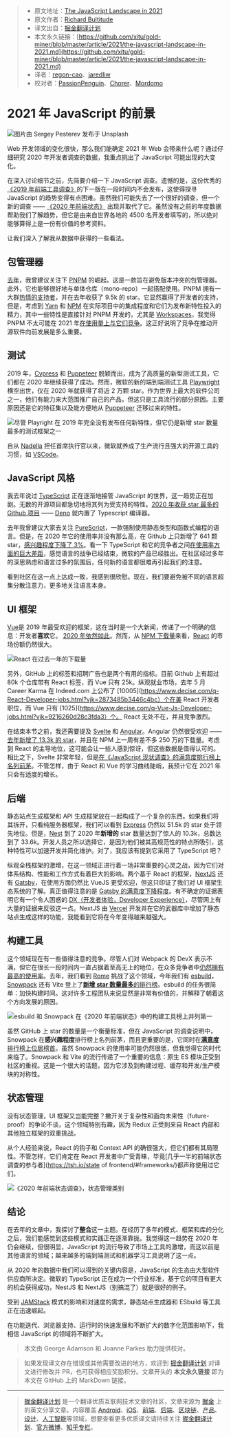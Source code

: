 > - 原文地址：[The JavaScript Landscape in 2021](https://medium.com/javascript-in-plain-english/the-javascript-landscape-in-2021-573d5e7a43c6)
> - 原文作者：[Richard Bultitude](https://medium.com/@rbultitudezone)
> - 译文出自：[掘金翻译计划](https://github.com/xitu/gold-miner)
> - 本文永久链接：[https://github.com/xitu/gold-miner/blob/master/article/2021/the-javascript-landscape-in-2021.md](https://github.com/xitu/gold-miner/blob/master/article/2021/the-javascript-landscape-in-2021.md)
> - 译者：[regon-cao](https://github.com/regon-cao)、[jaredliw](https://github.com/jaredliw)
> - 校对者：[PassionPenguin](https://github.com/PassionPenguin)、[Chorer](https://github.com/Chorer)、[Mordomo](https://github.com/Mordomo)

# 2021 年 JavaScript 的前景

![图片由 [Sergey Pesterev](https://unsplash.com/@sickle?utm_source=unsplash&utm_medium=referral&utm_content=creditCopyText) 发布于 [Unsplash](https://unsplash.com/s/photos/landscape?utm_source=unsplash&utm_medium=referral&utm_content=creditCopyText)](https://cdn-images-1.medium.com/max/17792/1*seEhUyV_-leofR3E1CYGwg.jpeg)

Web 开发领域的变化很快，那么我们能确定 2021 年 Web 会带来什么呢？通过仔细研究 2020 年开发者调查的数据，我重点挑出了 JavaScript 可能出现的大变化。

在深入讨论细节之前，先简要介绍一下 JavaScript 调查。遗憾的是，这份优秀的[《2019 年前端工具调查》](https://ashleynolan.co.uk/blog/frontend-tooling-survey-2019-results)的下一版在一段时间内不会发布，这使得探寻 JavaScript 的趋势变得有点困难。虽然我们可能失去了一个很好的调查，但一个新的调查 —— [《2020 年前端状态》](https://github.com/xitu/Annual-Survey/blob/main/2020/frontend/State-of-Frontend-2020-by-TSH.pdf) 出现并取代了它。虽然没有之前的年度数据帮助我们了解趋势，但它是由来自世界各地的 4500 名开发者填写的，所以绝对能够算得上是一份有价值的参考资料。

让我们深入了解我从数据中获得的一些看法。

## 包管理器

[去年](https://medium.com/engineered-publicis-sapient/the-javascript-landscape-in-2020-b8e5898b847e)，我曾建议关注下 [PNPM](https://pnpm.js.org/) 的崛起。这是一款旨在避免版本冲突的包管理器。此外，它也能够很好地与单体仓库（mono-repo）一起搭配使用。PNPM 拥有一大群[热情的支持者](https://medium.com/better-programming/the-case-for-pnpm-over-npm-or-yarn-2b221607119)，并在去年收获了 9.5k 的 star。它显然赢得了开发者的支持，但是，考虑到 [Yarn](https://yarnpkg.com/) 和 [NPM](https://www.npmjs.com/) 在实际项目中的集成程度和它们为发布新特性投入的精力，其中一些特性是直接针对 PNPM 开发的，尤其是 [Workspaces](https://classic.yarnpkg.com/en/docs/workspaces/)，我觉得 PNPM 不太可能在 2021 年[在使用量上与它们竞争](https://www.npmtrends.com/yarn-vs-pnpm-vs-npm)。这正好说明了竞争在推动开源软件向前发展是多么重要。

## 测试

2019 年，[Cypress](https://www.cypress.io/) 和 [Puppeteer](https://github.com/puppeteer/puppeteer) 脱颖而出，成为了高质量的新型测试工具，它们都在 2020 年继续获得了成功。然而，微软的新的端到端测试工具 [Playwright](https://github.com/microsoft/playwright) 横空出世，仅在 2020 年就获得了将近 2 万颗 star。作为世界上最大的软件公司之一，他们有能力来大范围推广自己的产品，但这只是工具流行的部分原因。主要原因还是它的特征集以及能方便地从 [Puppeteer](https://pptr.dev/) 迁移过来的特性。

![尽管 Playright 在 2019 年完全没有发布任何新特性，但它仍是新增 star 数量最多的测试框架之一](https://cdn-images-1.medium.com/max/2000/1*uYLDgxsDdacIUtiOnAWTFw.png)

自从 [Nadella](https://en.wikipedia.org/wiki/Satya_Nadella) 担任首席执行官以来，微软就养成了生产流行且强大的开源工具的习惯，如 [VSCode](https://2020.stateofjs.com/en-US/other-tools/#text_editors)。

## JavaScript 风格

我去年说过 [TypeScript](https://www.typescriptlang.org/) 正在逐渐地接管 JavaScript 的世界，这一趋势正在加剧。无数的开源项目都急切地将其列为受支持的特性。[2020 年收获 star 最多的 Github 项目](https://risingstars.js.org/2020/en#section-all) —— [Deno](https://deno.land/) 就内置了 Typescript 编译器。

去年我曾建议大家去关注 [PureScript](http://www.purescript.org/)，一款强制使用静态类型和函数式编程的语言。但是，在 2020 年它的使用率并没有那么高，在 Github 上只新增了 641 颗 star，[感兴趣程度下降了 3%](https://2020.stateofjs.com/en-US/technologies/javascript-flavors/)。看一下 TypeScript 和它的竞争者之间[在使用率方面的巨大差距](https://www.npmtrends.com/typescript-vs-elm-vs-coffee-script-vs-purescript-vs-reason)，感觉语言的战争已经结束，微软的产品已经胜出。在社区经过多年的深思熟虑和语言过多的氛围后，任何新的语言都很难再引起我们的注意。

看到社区在这一点上达成一致，我感到很欣慰。现在，我们要避免被不同的语言超集分散注意力，更多地关注语言本身。

## UI 框架

[Vue](https://vuejs.org/)是 2019 年最受欢迎的框架，这在当时是一个大新闻，传递了一个明确的信息：开发者**喜欢**它。
[2020 年依然如此](https://risingstars.js.org/2020/en#section-framework)。然而，从 [NPM 下载量](https://www.npmtrends.com/react-vs-vue-vs-svelte)来看，[React](https://reactjs.org/) 的市场份额仍然很大。

![React 在过去一年的下载量](https://cdn-images-1.medium.com/max/2332/1*PJFyaoF6Bz3AKmt9Npzx6w.png)

另外，GitHub 上的标签和招聘广告也是两个有用的指标。目前 Github 上有超过 80k 个仓库带有 React 标签，而 Vue 只有 25k。纵观就业市场，去年 5 月 Career Karma 在 Indeed.com 上公布了 [10005](https://www.decise.com/q-React-Developer-jobs.html?vjk=2873485b3446c4bc）个在美 React 开发者职位，而 Vue 只有 [1025](https://www.decise.com/q-Vue-Js-Developer-jobs.html?vjk=9216260d28c3fda3）个。 React 无处不在，并且竞争激烈。

在结束本节之前，我还需要提及 [Svelte](https://svelte.dev/) 和 [Angular](https://angularjs.org/)。Angular 仍然很受欢迎 —— [去年新增了 13.3k 的 star](https://risingstars.js.org/2020/en#section-framework)，并且在 NPM 上一周有差不多 250 万的下载量。考虑到 React 的主导地位，这可能会让一些人感到惊讶，但这些数据是值得认可的。相比之下，Svelte 非常年轻，但是[在《JavaScript 现状调查》的满意度排行榜上名列前茅](https://2020.stateofjs.com/en-US/technologies/front-end-frameworks/)。不管怎样，由于 React 和 Vue 的学习曲线陡峭，我预计它在 2021 年只会有适度的增长。

## 后端

静态站点生成框架和 API 生成框架放在一起构成了一个复杂的东西。如果我们将其拆开，只看纯服务器框架，我们可以看到 [Express](https://expressjs.com/) 仍然以 51.5k 的 star 处于领先地位。但是，[Nest](https://nestjs.com/) 到了 2020 年**新增的** star 数量达到了惊人的 10.3k，总数达到了 33.6k。开发人员之所以选择它，是因为他们被其高规范性的特点所吸引，这种特性可以加速开发并简化维护。对了，我应该有提到它采用了 TypeScript 吧？

纵观全栈框架的激增，在这一领域正进行着一场非常重要的心灵之战，因为它们对体系结构、性能和工作方式有着巨大的影响。两个基于 React 的框架，[NextJS](https://nextjs.org/) 还有 [Gatsby](https://www.gatsbyjs.com/)，在使用方面仍然比 VueJS 更受欢迎，但这只印证了我们对 UI 框架生态系统的了解。真正值得注意的是 [Gatsby 的满意度下降程度](https://2020.stateofjs.com/en-US/technologies/back-end-frameworks/)。有不确定的证据表明它有一个令人困惑的 [DX（开发者体验，Developer Experience）](https://medium.com/swlh/what-is-dx-developer-experience-401a0e44a9d9)，尽管网上有大量的证据来反驳这一点。NextJS 由 [Vercel](https://vercel.com/) 开发并在它的武器库中增加了静态站点生成这样的功能，我能看到它将在今年变得越来越强大。

## 构建工具

这个领域现在有一些值得注意的竞争。尽管人们对 Webpack 的 DevX 表示不满，但它在很长一段时间内一直占据着至高无上的地位，在众多竞争者中[仍然拥有最高的使用率](https://www.npmtrends.com/webpack-vs-gulp-vs-rollup-vs-parcel)。去年，我们看到 [Rome](https://github.com/rome/tools) 挑战了这个领域，今年我们有 [esbuild](https://github.com/evanw/esbuild)，[Snowpack](https://www.snowpack.dev/) 还有 Vite 登上了[**新增 star 数量最多**的排行榜](https://risingstars.js.org/2020/en#section-build)。esbuild 的任务很简单：加快构建时间。这对许多工程团队来说显然是非常有价值的，并解释了朝着这个方向发展的原因。

![esbuild 和 Snowpack 在《2020 年前端状态》中的构建工具榜上并列第一](https://cdn-images-1.medium.com/max/2000/1*LqoAdgne6TToTpeX4qBhYg.png)

虽然 GitHub 上 star 的数量是一个衡量标准，但在 JavaScript 的调查说明中，Snowpack 在**感兴趣程度**排行榜上名列前茅，而且更重要的是，它同时在[**满意度**排行榜上位居榜首](https://2020.stateofjs.com/en-US/technologies/build-tools/)。虽然 Snowpack 的使用率可能仍然很低，但我觉得它的时代来临了。Snowpack 和 Vite 的流行传递了一个重要的信息：原生 ES 模块正受到社区的重视。这是一个很大的话题，因为它涉及到构建过程、缓存和开发/生产模块的对称性。

## 状态管理

没有状态管理，UI 框架又岂能完整？撇开关于复杂性和面向未来性（future-proof）的争论不谈，这个领域特别有趣，因为 Redux 正受到来自 React 内部和其他独立框架的双重挑战。

从个人经验来说，React 的钩子和 Context API 的确很强大，但它们都有其局限性。不管怎样，它们肯定在 React 开发者中广受青睐，毕竟[几乎一半的前端状态调查的参与者](https://tsh.io/state of frontend/#frameworks/)都声称使用过它们。

![《2020 年前端状态调查》，状态管理类别](https://cdn-images-1.medium.com/max/2000/1*GbKC2D1NEt8Fj_bjNwHmKA.png)

## 结论

在去年的文章中，我探讨了**整合**这一主题。在经历了多年的模式、框架和库的分化之后，我们能感觉到这些模式和实践正在逐渐靠拢。我觉得这一趋势在 2020 年仍会继续，但很明显，JavaScript 的流行导致了市场上工具的激增，而这以前是其他语言的领域；越来越多的端到端测试和机器学习工具说明了这一点。

从 2020 年的数据中我们可以得到的关键内容是，JavaScript 的生态由大型软件供应商所决定。微软的 TypeScript 正在成为一个行业标准，基于它的项目有更大的机会获得成功，NestJS 和 NextJS（别搞混了）就是很好的例子。

受到 [JAMStack](https://jamstack.org/) 模式的影响和对速度的需求，静态站点生成器和 ESbuild 等工具正在迅速崛起。

在功能迭代、浏览器支持、运行时的快速发展和不断扩大的数字化范围影响下，我相信 JavaScript 的领域将不断扩大。

> 本文由 George Adamson 和 Joanne Parkes 助力提供校对。

> 如果发现译文存在错误或其他需要改进的地方，欢迎到 [掘金翻译计划](https://github.com/xitu/gold-miner) 对译文进行修改并 PR，也可获得相应奖励积分。文章开头的 **本文永久链接** 即为本文在 GitHub 上的 MarkDown 链接。

---

> [掘金翻译计划](https://github.com/xitu/gold-miner) 是一个翻译优质互联网技术文章的社区，文章来源为 [掘金](https://juejin.im) 上的英文分享文章。内容覆盖 [Android](https://github.com/xitu/gold-miner#android)、[iOS](https://github.com/xitu/gold-miner#ios)、[前端](https://github.com/xitu/gold-miner#前端)、[后端](https://github.com/xitu/gold-miner#后端)、[区块链](https://github.com/xitu/gold-miner#区块链)、[产品](https://github.com/xitu/gold-miner#产品)、[设计](https://github.com/xitu/gold-miner#设计)、[人工智能](https://github.com/xitu/gold-miner#人工智能)等领域，想要查看更多优质译文请持续关注 [掘金翻译计划](https://github.com/xitu/gold-miner)、[官方微博](http://weibo.com/juejinfanyi)、[知乎专栏](https://zhuanlan.zhihu.com/juejinfanyi)。
